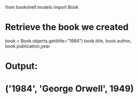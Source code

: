 from bookshelf.models import Book

# Retrieve the book we created
book = Book.objects.get(title="1984")
book.title, book.author, book.publication_year
# Output:
# ('1984', 'George Orwell', 1949)
